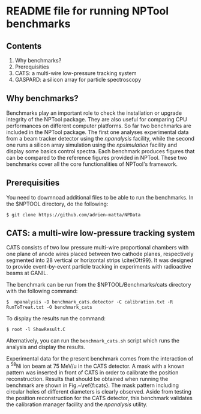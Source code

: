 README file for running NPTool benchmarks
=========================================

Contents
--------

1. Why benchmarks?
2. Prerequisities
3. CATS: a multi-wire low-pressure tracking system
4. GASPARD: a silicon array for particle spectroscopy



## Why benchmarks?
Benchmarks play an important role to check the installation or upgrade integrity
of the NPTool package. They are also useful for comparing CPU performances on
different computer platforms. So far two benchmarks are included in the NPTool
package. The first one analyses experimental data from a beam tracker detector
using the _npanalysis_ facility, while the second one runs a silicon array
simulation using the _npsimulation_ facility and display some basics
control spectra. Each benchmark produces figures that can be compared to the
reference figures provided in NPTool. These two benchmarks cover all the core
functionalities of NPTool's framework.



## Prerequisities
You need to dowmnoad additional files to be able to run the benchmarks. In the
$NPTOOL directory, do the following:

```
$ git clone https://github.com/adrien-matta/NPData

```



## CATS: a multi-wire low-pressure tracking system
CATS consists of two low pressure multi-wire proportional chambers with one plane
of anode wires placed between two cathode planes, respectively segmented into 28
vertical or horizontal strips \cite{Ott99}. It was designed to provide
event-by-event particle tracking in experiments with radioactive beams at GANIL.

The benchmark can be run from the $NPTOOL/Benchmarks/cats directory with the 
following command:
```
$  npanalysis -D benchmark_cats.detector -C calibration.txt -R RunToTreat.txt -O benchmark_cats
```

To display the results run the command:
```
$ root -l ShowResult.C
```

Alternatively, you can run the `benchmark_cats.sh` script which runs the 
analysis and display the results.


Experimental data for the present benchmark comes from the interaction of a
<sup>58</sup>Ni ion beam at 75 MeV/u in the CATS detector. A mask with a known
pattern was inserted in front of CATS in order to calibrate the position
reconstruction. Results that should be obtained when running the benchmark
are shown in Fig.~\ref{f:cats}. The mask pattern including circular holes of
different diameters is clearly observed.
Aside from testing the position reconstruction for the CATS
detector, this benchmark validates the calibration manager facility and the
_npanalysis_ utility.


